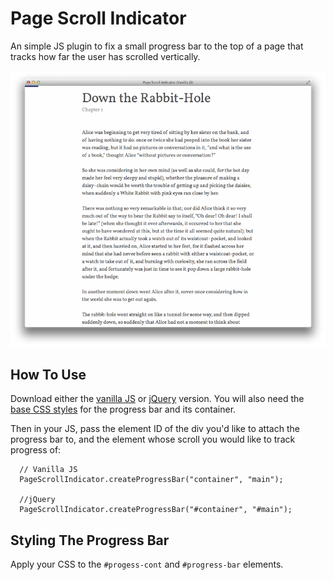 # Page Scroll Indicator

An simple JS plugin to fix a small progress bar to the top of a page that
tracks how far the user has scrolled vertically.

![](preview.png)

## How To Use

Download either the [vanilla JS](js/vanilla/page_scroll_indicator.js) or [jQuery](js/jquery/page_scroll_indicator.js) version. You will also need the [base CSS styles](css/progress_bar.css) for the progress bar and its container.

Then in your JS, pass the element ID of the div you'd like to attach the progress bar to, and the element whose scroll you would like to track progress of:

```
  // Vanilla JS
  PageScrollIndicator.createProgressBar("container", "main");
  
  //jQuery
  PageScrollIndicator.createProgressBar("#container", "#main");
```

## Styling The Progress Bar

Apply your CSS to the `#progess-cont` and `#progress-bar` elements.
